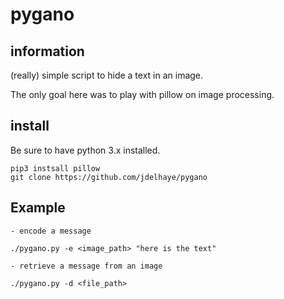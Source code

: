 # pygano

## information

(really) simple script to hide a text in an image. 

The only goal here was to play with pillow on image processing. 

## install

Be sure to have python 3.x installed.

```
pip3 instsall pillow
git clone https://github.com/jdelhaye/pygano
```

## Example

    - encode a message 
```
./pygano.py -e <image_path> "here is the text"
```
    - retrieve a message from an image
```
./pygano.py -d <file_path>
```
